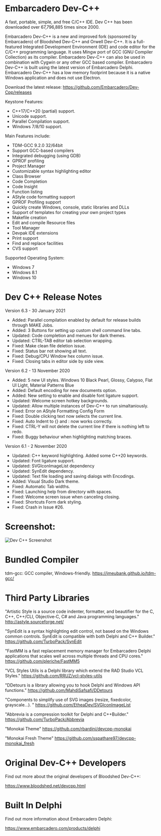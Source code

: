 # Embarcadero Dev-C++
A fast, portable, simple, and free C/C++ IDE. Dev C++ has been downloaded over 67,796,885 times since 2000.

Embarcadero Dev-C++ is a new and improved fork (sponsored by Embarcadero) of Bloodshed Dev-C++ and Orwell Dev-C++. It is a full-featured Integrated Development Environment (IDE) and code editor for the C/C++ programming language. It uses Mingw port of GCC (GNU Compiler Collection) as its compiler. Embarcadero Dev-C++ can also be used in combination with Cygwin or any other GCC based compiler. Embarcadero Dev-C++ is built using the latest version of Embarcadero Delphi. Embarcadero Dev-C++ has a low memory footprint because it is a native Windows application and does not use Electron.

Download the latest release:
<https://github.com/Embarcadero/Dev-Cpp/releases>

Keystone Features:
 - C++17/C++20 (partial) support.
 - Unicode support.
 - Parallel Compilation support.
 - Windows 7/8/10 support.

Main Features include:

- TDM-GCC 9.2.0 32/64bit
- Support GCC-based compilers
- Integrated debugging (using GDB)
- GPROF profiling
- Project Manager
- Customizable syntax highlighting editor
- Class Browser
- Code Completion
- Code Insight
- Function listing
- AStyle code formatting support
- GPROF Profiling support
- Quickly create Windows, console, static libraries and DLLs
- Support of templates for creating your own project types
- Makefile creation
- Edit and compile Resource files
- Tool Manager
- Devpak IDE extensions
- Print support
- Find and replace facilities
- CVS support

Supported Operating System:

- Windows 7
- Windows 8.1
- Windows 10

# Dev C++ Release Notes

Version 6.3 - 30 January 2021

 - Added: Parallel compilation enabled by default for release builds through MAKE Jobs.
 - Added: 3 Buttons for setting up custom shell command line tabs.
 - Updated: Code completion and menues for dark themes.
 - Updated: CTRL-TAB editor tab selection wrapping.
 - Fixed: Make clean file deletion issue.
 - Fixed: Status bar not showing all text.
 - Fixed: Debug/CPU Window hex column issue.
 - Fixed: Closing tabs in editor side by side view.

Version 6.2 - 13 November 2020

 - Added: 5 new UI styles. Windows 10 Black Pearl, Glossy, Calypso, Flat UI Light, Material Patterns Blue
 - Added: Default encoding for new documents option.
 - Added: New setting to enable and disable font ligature support.
 - Updated: Welcome screen hotkey backgrounds.
 - Updated: Allow multiple instances of Dev-C++ to run simaltaniously.
 - Fixed: Error on AStyle Formatting Config Form
 - Fixed: Double clicking text now selects the current line.
 - Fixed: Auto Indent to {} and : now works correctly.
 - Fixed: CTRL-Y will not delete the current line if there is nothing left to redo.
 - Fixed: Buggy behaviour when highlighting matching braces.

Version 6.1 - 2 November 2020

 - Updated: C++ keyword highlighting. Added some C++20 keywords.
 - Updated: Font ligature support.
 - Updated: SVGIconImageList dependency
 - Updated: SynEdit dependency.
 - Updated: Text file loading and saving dialogs with Encodings.
 - Added: Visual Studio Dark theme.
 - Fixed: Automatic Tab widths.
 - Fixed: Launching help from directory with spaces.
 - Fixed: Welcome screen issue when canceling closing.
 - Fixed: Shortcuts Form dark styling.
 - Fixed: Crash in Issue #26.

# Screenshot:

![Dev C++ Screenshot](https://raw.githubusercontent.com/Embarcadero/Dev-Cpp/master/Source/Images/screenshot800x600.png)

# Bundled Compiler

tdm-gcc: GCC compiler, Windows-friendly.
<https://jmeubank.github.io/tdm-gcc/>

# Third Party Libraries

"Artistic Style is a source code indenter, formatter, and beautifier for the C, C++, C++/CLI, Objective‑C, C# and Java programming languages."
<http://astyle.sourceforge.net/>

"SynEdit is a syntax highlighting edit control, not based on the Windows common controls. SynEdit is compatible with both Delphi and C++ Builder."
<https://github.com/TurboPack/SynEdit>

"FastMM is a fast replacement memory manager for Embarcadero Delphi applications that scales well across multiple threads and CPU cores."
<https://github.com/pleriche/FastMM5>

"VCL Styles Utils is a Delphi library which extend the RAD Studio VCL Styles."
<https://github.com/RRUZ/vcl-styles-utils>

"DDetours is a library allowing you to hook Delphi and Windows API functions."
<https://github.com/MahdiSafsafi/DDetours>

"Components to simplify use of SVG images (resize, fixedcolor, grayscale...). "
<https://github.com/EtheaDev/SVGIconImageList>

"Abbrevia is a compression toolkit for Delphi and C++Builder."
https://github.com/TurboPack/Abbrevia

"Monokai Theme"
<https://github.com/rbardini/devcpp-monokai>

"Monokai Fresh Theme"
<https://github.com/sspathare97/devcpp-monokai_fresh>

# Original Dev-C++ Developers

Find out more about the original developers of Bloodshed Dev-C++:

<https://www.bloodshed.net/devcpp.html>

# Built In Delphi

Find out more information about Embarcadero Delphi:

<https://www.embarcadero.com/products/delphi>
